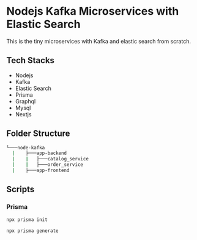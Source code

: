 # Nodejs Kafka Microservices with Elastic Search

This is the tiny microservices with Kafka and elastic search from scratch.

## Tech Stacks

- Nodejs
- Kafka
- Elastic Search
- Prisma
- Graphql
- Mysql
- Nextjs

## Folder Structure

```bash
└───node-kafka
  |    ├───app-backend
  |    |   ├───catalog_service
  |    |   ├───order_service
  |    ├───app-frontend
```

## Scripts

### Prisma

```bash
npx prisma init
```

```bash
npx prisma generate
```
